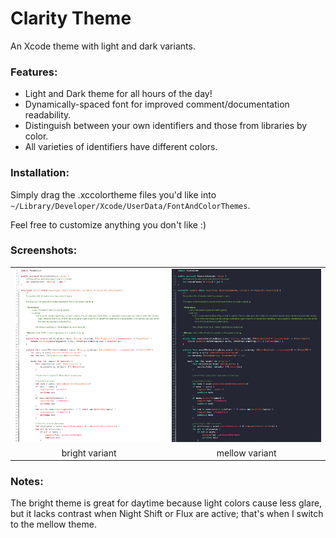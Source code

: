 # Clarity Theme
An Xcode theme with light and dark variants.

### Features:
* Light and Dark theme for all hours of the day!
* Dynamically-spaced font for improved comment/documentation readability.
* Distinguish between your own identifiers and those from libraries by color.
* All varieties of identifiers have different colors.

### Installation:
Simply drag the .xccolortheme files you'd like into `~/Library/Developer/Xcode/UserData/FontAndColorThemes`.

Feel free to customize anything you don't like :)

### Screenshots:

<table>
  <tr>
    <td><img src=Images/bright.png /></td>
    <td><img src=Images/mellow.png /></td>
  </tr>
  <tr align="center">
    <td>bright variant</td>
    <td>mellow variant</td>
  </tr>
</table>

### Notes:
The bright theme is great for daytime because light colors cause less glare, but it lacks contrast when Night Shift or Flux are active; that's when I switch to the mellow theme.
